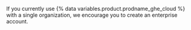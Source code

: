 <!-- expires 2025-06-30 -->

<!-- When this expires, check with the stakeholder for release #4079 on whether or not the content is still needed -->

If you currently use {% data variables.product.prodname_ghe_cloud %} with a single organization, we encourage you to create an enterprise account.

<!-- end expires 2025-06-30 -->
